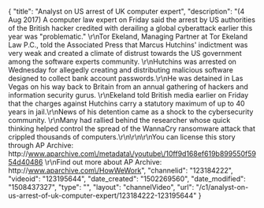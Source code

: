 {
    "title": "Analyst on US arrest of UK computer expert",
    "description": "(4 Aug 2017) A computer law expert on Friday said the arrest by US authorities of the British hacker credited with derailing a global cyberattack earlier this year was \"problematic.\" \r\nTor Ekeland, Managing Partner at Tor Ekeland Law P.C., told the Associated Press that Marcus Hutchins' indictment was very weak and created a climate of distrust towards the US government among the software experts community. \r\nHutchins was arrested on Wednesday for allegedly creating and distributing malicious software designed to collect bank account passwords.\r\nHe was detained in Las Vegas on his way back to Britain from an annual gathering of hackers and information security gurus. \r\nEkeland told British media earlier on Friday that the charges against Hutchins carry a statutory maximum of up to 40 years in jail.\r\nNews of his detention came as a shock to the cybersecurity community. \r\nMany had rallied behind the researcher whose quick thinking helped control the spread of the WannaCry ransomware attack that crippled thousands of computers.\r\n\r\n\r\nYou can license this story through AP Archive: http:\/\/www.aparchive.com\/metadata\/youtube\/10ff9d168ef619b899550f5954d40486 \r\nFind out more about AP Archive: http:\/\/www.aparchive.com\/HowWeWork",
    "channelid": "123184222",
    "videoid": "123195644",
    "date_created": "1502269560",
    "date_modified": "1508437327",
    "type": "",
    "layout": "channelVideo",
    "url": "\/c1\/analyst-on-us-arrest-of-uk-computer-expert\/123184222-123195644"
}